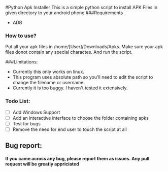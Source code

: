 #Python Apk Installer
This is a simple python script to install APK Files in given directory to your android phone
###Requirements
* ADB

### How to use?
Put all your apk files in /home/[User]/Downloads/Apks. Make sure your apk files donot contain any special charactes. And run the script.

###Limitations:
* Currently this only works on linux.
* This program uses absolute path so you'll need to edit the script to change the filename or username
* Currently it is too buggy. I haven't tested it extensively.
  
### Todo List:
- [ ] Add Windows Support
- [ ] Add an interactive interface to choose the folder containing apks
- [ ] Test for bugs
- [ ] Remove the need for end user to touch the script at all

## Bug report:
 #### If you came across any bug, please report them as issues. Any pull request will be greatly appriciated

